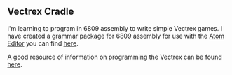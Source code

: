 ## Vectrex Cradle

I'm learning to program in 6809 assembly to write simple Vectrex games. I have
created a grammar package for 6809 assembly for use with the [Atom Editor](http://atom.io)
you can find [here](https://atom.io/packages/language-6809).

A good resource of information on programming the Vectrex can be found [here](http://www.playvectrex.com/designit/chrissalo/toc.htm).
